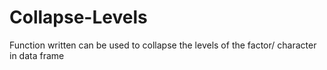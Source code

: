 # Collapse-Levels
Function written can be used to collapse the levels of the factor/ character in data frame
